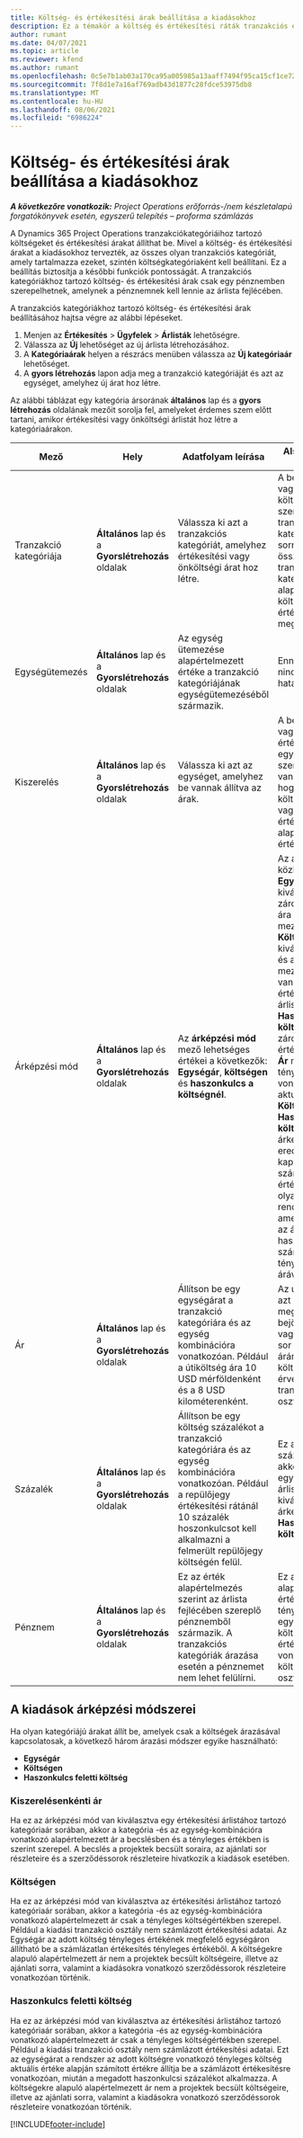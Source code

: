 ```yaml
---
title: Költség- és értékesítési árak beállítása a kiadásokhoz
description: Ez a témakör a költség és értékesítési ráták tranzakciós és költségkategóriákhoz való beállításával kapcsolatban tartalmaz tájékoztatást.
author: rumant
ms.date: 04/07/2021
ms.topic: article
ms.reviewer: kfend
ms.author: rumant
ms.openlocfilehash: 0c5e7b1ab03a170ca95a005985a13aaff7494f95ca15cf1ce726674ae9a14222
ms.sourcegitcommit: 7f8d1e7a16af769adb43d1877c28fdce53975db8
ms.translationtype: MT
ms.contentlocale: hu-HU
ms.lasthandoff: 08/06/2021
ms.locfileid: "6986224"
---
```

# <a name="set-up-cost-and-sales-rates-for-expenses"></a>Költség- és értékesítési árak beállítása a kiadásokhoz

_**A következőre vonatkozik:** Project Operations erőforrás-/nem készletalapú forgatókönyvek esetén, egyszerű telepítés – proforma számlázás_

A Dynamics 365 Project Operations tranzakciókategóriáihoz tartozó költségeket és értékesítési árakat állíthat be. Mivel a költség- és értékesítési árakat a kiadásokhoz tervezték, az összes olyan tranzakciós kategóriát, amely tartalmazza ezeket, szintén költségkategóriaként kell beállítani. Ez a beállítás biztosítja a későbbi funkciók pontosságát. A tranzakciós kategóriákhoz tartozó költség- és értékesítési árak csak egy pénznemben szerepelhetnek, amelynek a pénznemnek kell lennie az árlista fejlécében.

A tranzakciós kategóriákhoz tartozó költség- és értékesítési árak beállításához hajtsa végre az alábbi lépéseket. 

1. Menjen az **Értékesítés** > **Ügyfelek** > **Árlisták** lehetőségre.
2. Válassza az **Új** lehetőséget az új árlista létrehozásához. 
3. A **Kategóriaárak** helyen a részrács menüben válassza az **Új kategóriaár** lehetőséget. 
4. A **gyors létrehozás** lapon adja meg a tranzakció kategóriáját és azt az egységet, amelyhez új árat hoz létre.

Az alábbi táblázat egy kategória ársorának **általános** lap és a **gyors létrehozás** oldalának mezőit sorolja fel, amelyeket érdemes szem előtt tartani, amikor értékesítési vagy önköltségi árlistát hoz létre a kategóriaárakon.

| Mező | Hely | Adatfolyam leírása | Alsóbb rétegbeli hatás |
| --- | --- | --- | --- |
| Tranzakció kategóriája | **Általános** lap és a **Gyorslétrehozás** oldalak | Válassza ki azt a tranzakciós kategóriát, amelyhez értékesítési vagy önköltségi árat hoz létre. | A bejövő becslésen vagy a tényleges költségértéken szereplő tranzakciós kategóriát ezzel a sorral kell összehangolni a tranzakciós kategória alapértelmezett költség- vagy értékesítési díjának meghatározásához. |
| Egységütemezés | **Általános** lap és a **Gyorslétrehozás** oldalak | Az egység ütemezése alapértelmezett értéke a tranzakció kategóriájának egységütemezéséből származik. | Ennek a mezőnek nincs későbbi hatása. |
| Kiszerelés | **Általános** lap és a **Gyorslétrehozás** oldalak | Válassza ki azt az egységet, amelyhez be vannak állítva az árak. | A bejövő becslésen vagy a tényleges értéken szereplő egység a sorban szereplő egységgel van megfeleltetve, hogy a költségbecslés vagy a tényleges érték díjának alapértelmezett értékét megadja. |
| Árképzési mód | **Általános** lap és a **Gyorslétrehozás** oldalak | Az **árképzési mód** mező lehetséges értékei a következők: **Egységár**, **költségen** és **haszonkulcs a költségnél**. | Az ár beállítása közben az **Egységár** kiválasztásával zárolja a Kategória ára sor **százalékos** mezőjét. Ha a **Költségen** van kiválasztva, az **Ár** és a **Százalék** mezők zárolva vannak az értékesítési árlistán. A **Haszonkulcs a költség felett** zárolja az értékesítési árlista **Ár** mezőjét. A tényleges költségre vonatkozó bejövő aktuális sorban a **Költségen** vagy **Haszonkulcs a költség felett** árképzési módszer eredménye, hogy a kapcsolódó számlázatlan értékesítési sort olyan árhoz rendelik hozzá, amely megegyezik az ár felett haszonkulcsként számított ár vagy a tényleges kölség árával. |
| Ár | **Általános** lap és a **Gyorslétrehozás** oldalak | Állítson be egy egységárat a tranzakció kategóriára és az egység kombinációra vonatkozóan. Például a útiköltség ára 10 USD mérföldenként és a 8 USD kilométerenként. | Az útiköltség díja azt a költséget adja meg, amely a bejövő becslés vagy a tényleges sor egységnyi árára vagy költségére érvényes a költség tranzakciós osztályban.|
| Százalék | **Általános** lap és a **Gyorslétrehozás** oldalak | Állítson be egy költség százalékot a tranzakció kategóriára és az egység kombinációra vonatkozóan. Például a repülőjegy értékesítési rátánál 10 százalék hoszonkulcsot kell alkalmazni a felmerült repülőjegy költségén felül. | Ez a költség feletti százalék csak akkor alkalmazható egy értékesítési árlistán, ha a kiválasztott árképzési mód **Haszonkulcs a költség felett**. |
| Pénznem | **Általános** lap és a **Gyorslétrehozás** oldalak | Ez az érték alapértelmezés szerint az árlista fejlécében szereplő pénznemből származik. A tranzakciós kategóriák árazása esetén a pénznemet nem lehet felülírni. | Ez a pénznem alapértelmezett értéke a bejövő tényleges sor egységnyi ára, a költségre és értékesítésre vonatkozó költségtranzakciós osztályhoz. |

## <a name="pricing-methods-for-expenses"></a>A kiadások árképzési módszerei

Ha olyan kategóriájú árakat állít be, amelyek csak a költségek árazásával kapcsolatosak, a következő három árazási módszer egyike használható:

- **Egységár**
- **Költségen**
- **Haszonkulcs feletti költség**

### <a name="price-per-unit"></a>Kiszerelésenkénti ár
Ha ez az árképzési mód van kiválasztva egy értékesítési árlistához tartozó kategóriaár sorában, akkor a kategória -és az egység-kombinációra vonatkozó alapértelmezett ár a becslésben és a tényleges értékben is szerint szerepel. A becslés a projektek becsült soraira, az ajánlati sor részleteire és a szerződéssorok részleteire hivatkozik a kiadások esetében.

### <a name="at-cost"></a>Költségen
Ha ez az árképzési mód van kiválasztva az értékesítési árlistához tartozó kategóriaár sorában, akkor a kategória -és az egység-kombinációra vonatkozó alapértelmezett ár csak a tényleges költségértékben szerepel. Például a kiadási tranzakció osztály nem számlázott értékesítési adatai. Az Egységár az adott költség tényleges értékének megfelelő egységáron állítható be a számlázatlan értékesítés tényleges értékéből. A költségekre alapuló alapértelmezett ár nem a projektek becsült költségeire, illetve az ajánlati sorra, valamint a kiadásokra vonatkozó szerződéssorok részleteire vonatkozóan történik.

### <a name="markup-over-cost"></a>Haszonkulcs feletti költség
Ha ez az árképzési mód van kiválasztva az értékesítési árlistához tartozó kategóriaár sorában, akkor a kategória -és az egység-kombinációra vonatkozó alapértelmezett ár csak a tényleges költségértékben szerepel. Például a kiadási tranzakció osztály nem számlázott értékesítési adatai. Ezt az egységárat a rendszer az adott költségre vonatkozó tényleges költség aktuális értéke alapján számított értékre állítja be a számlázott értékesítésre vonatkozóan, miután a megadott haszonkulcsi százalékot alkalmazza. A költségekre alapuló alapértelmezett ár nem a projektek becsült költségeire, illetve az ajánlati sorra, valamint a kiadásokra vonatkozó szerződéssorok részleteire vonatkozóan történik.


[!INCLUDE[footer-include](../includes/footer-banner.md)]
